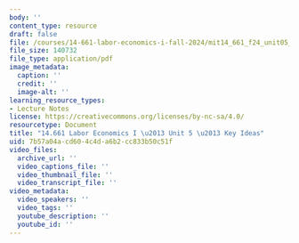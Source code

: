 ```yaml
---
body: ''
content_type: resource
draft: false
file: /courses/14-661-labor-economics-i-fall-2024/mit14_661_f24_unit05_ideas.pdf
file_size: 140732
file_type: application/pdf
image_metadata:
  caption: ''
  credit: ''
  image-alt: ''
learning_resource_types:
- Lecture Notes
license: https://creativecommons.org/licenses/by-nc-sa/4.0/
resourcetype: Document
title: "14.661 Labor Economics I \u2013 Unit 5 \u2013 Key Ideas"
uid: 7b57a04a-cd60-4c4d-a6b2-cc833b50c51f
video_files:
  archive_url: ''
  video_captions_file: ''
  video_thumbnail_file: ''
  video_transcript_file: ''
video_metadata:
  video_speakers: ''
  video_tags: ''
  youtube_description: ''
  youtube_id: ''
---
```

